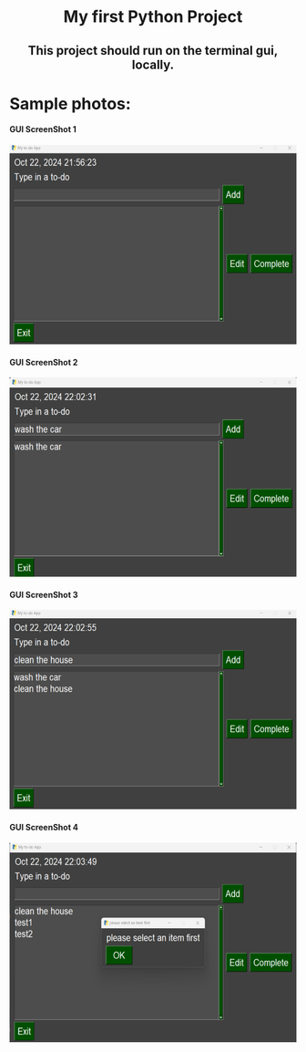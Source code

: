 <h1 align="center"> 
My first Python Project</h1>

<h2 align="center"> 
This project should run on the terminal gui, locally. </h2>

# Sample photos:

<h4>GUI ScreenShot 1</h4>
<img width="750" height="350" src="./images/img1.png">

<h4>GUI ScreenShot 2</h4>
<img width="750" height="350" src="./images/img2.png">

<h4>GUI ScreenShot 3</h4>
<img width="750" height="350" src="./images/img3.png">

<h4>GUI ScreenShot 4</h4>
<img width="750" height="350" src="./images/img4.png">
